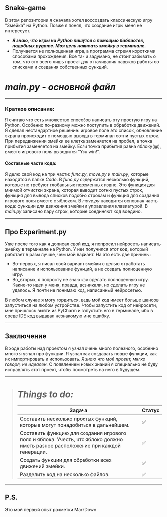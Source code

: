 ## Snake-game
В этом репозитории я сначала хотел воссоздать классическую игру "Змейка" на Python. Позже я понял, что создание игры меня не интересует.

* ***Я знаю, что игры на Python пишутся с помощью библиотек, подобных pygame. Моя цель написать змейку в терминале.***
* Получается не полноценная игра, а программа стремя короткими способами прохождения. Все так и задумано, не стоит забывать о том, что это всего лишь проект для оттачивания навыков работы со списками и создания собственных функций.

# *main.py - основной файл*

___
### **Краткое описание:**
Я считаю что есть множество способов написать эту простую игру на Python. Особенно по-разному можно поступить в обработке движений. Я сделал нестандартное решение: игровое поле это список, обновление экрана происходит с помощью вывода в терминал сотни пустых строк. При передвижении змейки ее клетка заменяется на пробел, а точка прибытия заменяется на змейку. Если точка прибытия равна яблоку(@), вместо игрового поля выводится "You win!".

#### **Составные части кода:**
Я делю свой код на три части: *func.py*, *move.py* и *main.py*, которые находятся в папке *Code*. В *func.py* содержатся 
несколько функций, которые не
требуют глобальных переменных извне.
Это функция для мнимой отчистки экрана, которая выводит сотню пустых строк, функция для вывода списков подобно строкам
и функция для создания игрового поля вместе с яблоком. В *move.py* находится основная часть кода: функции для движения
змейки и управления клавиатурой. В *main.py* записано пару строк, которые соединяют код воедино.


___
## Про Experiment.py
Уже после того как я дописал свой код, я попросил нейросеть написать змейку в терминале на Python. У нее получился
этот код, который работает в разы лучше, чем мой вариант. На это есть две причины:
* Во-первых, я писал свой вариант змейки с целью отработать написание и использование функций, а не создать полноценную игру.
* Во_вторых, я попросту не знаю как сделать полноценную игру. Какие-то идеи у меня, правда, возникали, но сделать игру
не удалось. Я почти не понимаю код, написанный нейросетью.

В любом случае я могу гордиться, ведь мой код имеет больше шансов запуститься на любом устройстве. Чтобы запустить код 
от нейросети, мне пришлось выйти из PyCharm и запустить его в терминале, ибо в среде IDE код выдавал незнакомую мне 
ошибку.

___
## Заключение 
В ходе работы над проектом я узнал очень много полезного, особенно много я узнал про функции. Я узнал как создавать 
новые функции, как их импортировать и использовать. *Я знаю что мой проект, мягко говоря, не идеален.* С появлением 
новых знаний я специально не буду исправлять этот проект, чтобы посмотреть на него в будущем.

___
> # ___Things to do:___
> | Задача                                                                                                                           | Статус             |
> |----------------------------------------------------------------------------------------------------------------------------------|--------------------|
> | Составить несколько простых функций, которые могут понадобиться в дальнейшем.                                                    | :white_check_mark: |
> | Составить функцию для создания игрового поля и яблока. Учесть, что яблоко должно иметь разное расположение при каждой генерации. | :white_check_mark: |
> | Создать функции для обработки всех движений змейки.                                                                              | :white_check_mark: |
> | Разделить код на несколько файлов.                                                                                               | :white_check_mark: |

___
## P.S.
Это мой первый опыт разметки MarkDown